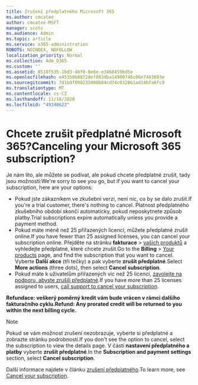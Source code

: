 ```yaml
---
title: Zrušení předplatného Microsoft 365
ms.author: cmcatee
author: cmcatee-MSFT
manager: scotv
ms.audience: Admin
ms.topic: article
ms.service: o365-administration
ROBOTS: NOINDEX, NOFOLLOW
localization_priority: Normal
ms.collection: Adm_O365
ms.custom: ''
ms.assetid: 8518f535-1bd3-4bf0-8e6e-e3468459bd5e
ms.openlocfilehash: e45350b88728ef803dba14900746c86e7403693e
ms.sourcegitcommit: 7d1b9f098235000b84cd74c032861ad14bfa6fc9
ms.translationtype: MT
ms.contentlocale: cs-CZ
ms.lasthandoff: 11/18/2020
ms.locfileid: "49348622"
---
```

# <a name="canceling-your-microsoft-365-subscription"></a><span data-ttu-id="2c598-102">Chcete zrušit předplatné Microsoft 365?</span><span class="sxs-lookup"><span data-stu-id="2c598-102">Canceling your Microsoft 365 subscription?</span></span>

<span data-ttu-id="2c598-103">Je nám líto, ale můžete se podívat, ale pokud chcete předplatné zrušit, tady jsou možnosti:</span><span class="sxs-lookup"><span data-stu-id="2c598-103">We're sorry to see you go, but if you want to cancel your subscription, here are your options:</span></span>
  
- <span data-ttu-id="2c598-104">Pokud jste zákazníkem ve zkušební verzi, není nic, co by se dalo zrušit.</span><span class="sxs-lookup"><span data-stu-id="2c598-104">If you're a trial customer, there's nothing to cancel.</span></span> <span data-ttu-id="2c598-105">Platnost předplatného zkušebního období skončí automaticky, pokud neposkytnete způsob platby.</span><span class="sxs-lookup"><span data-stu-id="2c598-105">Trial subscriptions expire automatically unless you provide a payment method.</span></span>
- <span data-ttu-id="2c598-106">Pokud máte méně než 25 přiřazených licencí, můžete předplatné zrušit online.</span><span class="sxs-lookup"><span data-stu-id="2c598-106">If you have fewer than 25 assigned licenses, you can cancel your subscription online.</span></span> <span data-ttu-id="2c598-107">Přejděte na stránku **fakturace** \> [vašich produktů](https://go.microsoft.com/fwlink/p/?linkid=842054) a vyhledejte předplatné, které chcete zrušit.</span><span class="sxs-lookup"><span data-stu-id="2c598-107">Go to the **Billing** \> [Your products](https://go.microsoft.com/fwlink/p/?linkid=842054) page, and find the subscription that you want to cancel.</span></span> <span data-ttu-id="2c598-108">Vyberte **Další akce** (tři tečky) a pak vyberte **zrušit předplatné**.</span><span class="sxs-lookup"><span data-stu-id="2c598-108">Select **More actions** (three dots), then select **Cancel subscription**.</span></span>
- <span data-ttu-id="2c598-109">Pokud máte k uživatelům přiřazených víc než 25 licencí, [zavolejte na podporu, abyste zrušili předplatné](https://docs.microsoft.com/microsoft-365/admin/contact-support-for-business-products?view=o365-worldwide).</span><span class="sxs-lookup"><span data-stu-id="2c598-109">If you have more than 25 licenses assigned to users, [call support to cancel your subscription](https://docs.microsoft.com/microsoft-365/admin/contact-support-for-business-products?view=o365-worldwide).</span></span>

<span data-ttu-id="2c598-110">**Refundace: veškerý poměrný kredit vám bude vrácen v rámci dalšího fakturačního cyklu.**</span><span class="sxs-lookup"><span data-stu-id="2c598-110">**Refund: Any prorated credit will be returned to you within the next billing cycle.**</span></span>

> [!NOTE]
> <span data-ttu-id="2c598-111">Pokud se vám možnost zrušení nezobrazuje, vyberte si předplatné a zobrazte stránku podrobností.</span><span class="sxs-lookup"><span data-stu-id="2c598-111">If you don't see the option to cancel, select the subscription to view the details page.</span></span> <span data-ttu-id="2c598-112">V části **nastavení předplatného a platby** vyberte **zrušit předplatné**.</span><span class="sxs-lookup"><span data-stu-id="2c598-112">In the **Subscription and payment settings** section, select **Cancel subscription**.</span></span>

<span data-ttu-id="2c598-113">Další informace najdete v článku [zrušení předplatného](https://docs.microsoft.com/microsoft-365/commerce/subscriptions/cancel-your-subscription).</span><span class="sxs-lookup"><span data-stu-id="2c598-113">To learn more, see [Cancel your subscription](https://docs.microsoft.com/microsoft-365/commerce/subscriptions/cancel-your-subscription).</span></span>